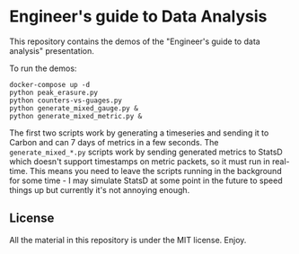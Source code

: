 # Engineer's guide to Data Analysis
This repository contains the demos of the "Engineer's guide to data analysis" presentation.

To run the demos:
```
docker-compose up -d
python peak_erasure.py
python counters-vs-guages.py
python generate_mixed_gauge.py &
python generate_mixed_metric.py &
```

The first two scripts work by generating a timeseries and sending it to Carbon and can 7 days of metrics in a few seconds. The `generate_mixed_*.py` scripts work by sending generated metrics to StatsD which doesn't support timestamps on metric packets, so it must run in real-time. This means you need to leave the scripts running in the background for some time - I may simulate StatsD at some point in the future to speed things up but currently it's not annoying enough.

## License
All the material in this repository is under the MIT license. Enjoy.